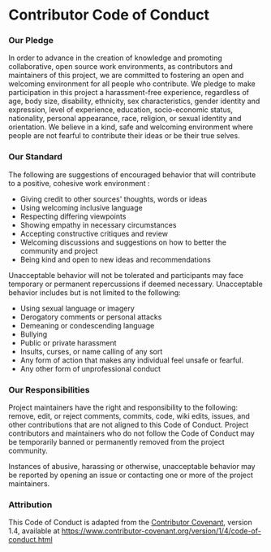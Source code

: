 # Contributor Code of Conduct

### Our Pledge
In order to advance in the creation of knowledge and promoting collaborative, open source work environments, as contributors and maintainers of this project, we are committed to fostering an open and welcoming environment for all people who contribute.
We pledge to make participation in this project a harassment-free experience, regardless of age, body size, disability, ethnicity, sex characteristics, gender identity and expression, level of experience, education, socio-economic status, nationality, personal appearance, race, religion, or sexual identity and orientation. We believe in a kind, safe and welcoming environment where people are not fearful to contribute their ideas or be their true selves.

### Our Standard
The following are suggestions of encouraged behavior that will contribute to a positive, cohesive work environment :

* Giving credit to other sources' thoughts, words or ideas
* Using welcoming inclusive language
* Respecting differing viewpoints
* Showing empathy in necessary circumstances
* Accepting constructive critiques and review
* Welcoming discussions and suggestions on how to better the community and project
* Being kind and open to new ideas and recommendations

Unacceptable behavior will not be tolerated and participants may face temporary or permanent repercussions if deemed necessary.
Unacceptable behavior includes but is not limited to the following:

* Using sexual language or imagery
* Derogatory comments or personal attacks
* Demeaning or condescending language
* Bullying
* Public or private harassment
* Insults, curses, or name calling of any sort
* Any form of action that makes any individual feel unsafe or fearful.
* Any other form of unprofessional conduct

### Our Responsibilities
Project maintainers  have the right and responsibility to the following:
 remove, edit, or reject comments, commits, code, wiki edits, issues, and other contributions that are not aligned to this Code of Conduct. Project contributors and maintainers who do not follow the Code of Conduct may be temporarily banned or permanently removed from the project community.

Instances of abusive, harassing or otherwise, unacceptable behavior may be reported by opening an issue or contacting one or more of the project maintainers.

### Attribution
This Code of Conduct is adapted from the [Contributor Covenant](https://www.contributor-covenant.org/), version 1.4, available at https://www.contributor-covenant.org/version/1/4/code-of-conduct.html
